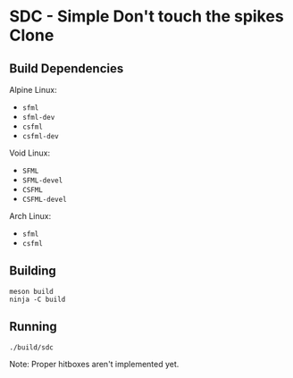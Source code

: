 # SDC - Simple Don't touch the spikes Clone

## Build Dependencies

Alpine Linux:

- `sfml`
- `sfml-dev`
- `csfml`
- `csfml-dev`

Void Linux:

- `SFML`
- `SFML-devel`
- `CSFML`
- `CSFML-devel`

Arch Linux:

- `sfml`
- `csfml`

## Building

	meson build
	ninja -C build

## Running

	./build/sdc
Note: Proper hitboxes aren't implemented yet.

